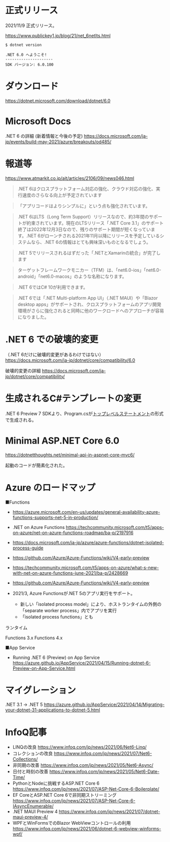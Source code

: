 # 正式リリース

2021/11/9 正式リリース。

https://www.publickey1.jp/blog/21/net_6netlts.html

```
$ dotnet version

.NET 6.0 へようこそ!
---------------------
SDK バージョン: 6.0.100
```

# ダウンロード

https://dotnet.microsoft.com/download/dotnet/6.0


# Microsoft Docs

.NET 6 の詳細 (新着情報と今後の予定)
https://docs.microsoft.com/ja-jp/events/build-may-2021/azure/breakouts/od485/

# 報道等

https://www.atmarkit.co.jp/ait/articles/2106/09/news046.html

> .NET 6はクロスプラットフォーム対応の強化、クラウド対応の強化、実行速度のさらなる向上が予定されています

> 「アプリコードはよりシンプルに」という点も強化されています。

> .NET 6はLTS（Long Term Support）リリースなので、約3年間のサポートが約束されています。現在のLTSリリース「.NET Core 3.1」のサポート終了は2022年12月3日なので、残りのサポート期間が短くなっています。.NET 6がローンチされる2021年11月以降にリリースを予定しているシステムなら、.NET 6の情報はとても興味深いものとなるでしょう。

> .NET 5でリリースされるはずだった「.NETとXamarinの統合」が完了します

> ターゲットフレームワークモニカー（TFM）は、「net6.0-ios」「net6.0-android」「net6.0-macos」のような名称になります。

> .NET 6ではC# 10が利用できます。

> .NET 6では「.NET Multi-platform App UI」（.NET MAUI）や「Blazor desktop apps」がサポートされ、クロスプラットフォームのアプリ開発環境がさらに強化されると同時に他のワークロードへのアプローチが容易になりました。

# .NET 6 での破壊的変更

（.NET 6だけに破壊的変更があるわけではない）
https://docs.microsoft.com/ja-jp/dotnet/core/compatibility/6.0

破壊的変更の詳細
https://docs.microsoft.com/ja-jp/dotnet/core/compatibility/


# 生成されるC#テンプレートの変更

.NET 6 Preview 7 SDKより、Program.csが[トップレベルステートメント](https://ufcpp.net/study/csharp/cheatsheet/ap_ver9/)の形式で生成される。

# Minimal ASP.NET Core 6.0

https://dotnetthoughts.net/minimal-api-in-aspnet-core-mvc6/

起動のコードが簡素化された。

# Azure のロードマップ

■Functions

- https://azure.microsoft.com/en-us/updates/general-availability-azure-functions-supports-net-5-in-production/
- .NET on Azure Functions https://techcommunity.microsoft.com/t5/apps-on-azure/net-on-azure-functions-roadmap/ba-p/2197916
- https://docs.microsoft.com/ja-jp/azure/azure-functions/dotnet-isolated-process-guide
- https://github.com/Azure/Azure-Functions/wiki/V4-early-preview
- https://techcommunity.microsoft.com/t5/apps-on-azure/what-s-new-with-net-on-azure-functions-june-2021/ba-p/2428669
- https://github.com/Azure/Azure-Functions/wiki/V4-early-preview

- 2021/3, Azure Functionsが.NET 5のアプリ実行をサポート。
  - 新しい「isolated process model」により、ホストランタイムの外側の「separate worker process」内でアプリを実行
  - 「isolated process functions」とも

ランタイム

Functions 3.x
Functions 4.x

■App Service

- Running .NET 6 (Preview) on App Service https://azure.github.io/AppService/2021/04/15/Running-dotnet-6-Preview-on-App-Service.html

# マイグレーション

.NET 3.1 -> .NET 5
https://azure.github.io/AppService/2021/04/14/Migrating-your-dotnet-31-applications-to-dotnet-5.html

# InfoQ記事

- LINQの改良 https://www.infoq.com/jp/news/2021/06/Net6-Linq/
- コレクションの改良 https://www.infoq.com/jp/news/2021/07/Net6-Collections/
- 非同期の改善 https://www.infoq.com/jp/news/2021/05/Net6-Async/
- 日付と時刻の改善 https://www.infoq.com/jp/news/2021/05/Net6-Date-Time/
- PythonとNodeに挑戦するASP.NET Core 6 https://www.infoq.com/jp/news/2021/07/ASP-Net-Core-6-Boilerplate/
- EF CoreとASP.NET Core 6で非同期ストリーミング https://www.infoq.com/jp/news/2021/07/ASP-Net-Core-6-IAsyncEnumerable/
- .NET MAUI Preview 4 https://www.infoq.com/jp/news/2021/07/dotnet-maui-preview-4/
- WPFとWinFormsでのBlazor WebViewコントロールの利用 https://www.infoq.com/jp/news/2021/06/dotnet-6-webview-winforms-wpf/

